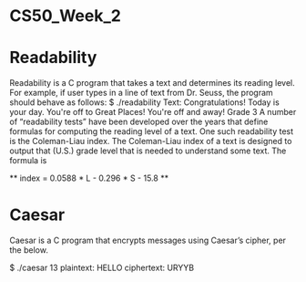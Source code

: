 # CS50_Week_2

# Readability
Readability is a C program that takes a text and determines its reading level. For example, if user types in a line of text from Dr. Seuss, the program should behave as follows:
$ ./readability
Text: Congratulations! Today is your day. You're off to Great Places! You're off and away!
Grade 3
A number of “readability tests” have been developed over the years that define formulas for computing the reading level of a text.
 One such readability test is the Coleman-Liau index. The Coleman-Liau index of a text is designed to output that (U.S.) grade level that is needed to understand some text. The formula is

** index = 0.0588 * L - 0.296 * S - 15.8 **



# Caesar
Caesar is a C program that encrypts messages using Caesar’s cipher, per the below.

$ ./caesar 13
plaintext:  HELLO
ciphertext: URYYB
